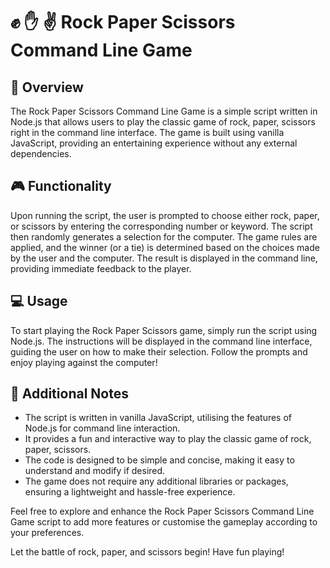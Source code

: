 # :fist: :hand: :v: Rock Paper Scissors Command Line Game

## :book: Overview

The Rock Paper Scissors Command Line Game is a simple script written in Node.js that allows users to play the classic game of rock, paper, scissors right in the command line interface. The game is built using vanilla JavaScript, providing an entertaining experience without any external dependencies.

## :video_game: Functionality

Upon running the script, the user is prompted to choose either rock, paper, or scissors by entering the corresponding number or keyword. The script then randomly generates a selection for the computer. The game rules are applied, and the winner (or a tie) is determined based on the choices made by the user and the computer. The result is displayed in the command line, providing immediate feedback to the player.

## :computer: Usage

To start playing the Rock Paper Scissors game, simply run the script using Node.js. The instructions will be displayed in the command line interface, guiding the user on how to make their selection. Follow the prompts and enjoy playing against the computer!

## :memo: Additional Notes

- The script is written in vanilla JavaScript, utilising the features of Node.js for command line interaction.
- It provides a fun and interactive way to play the classic game of rock, paper, scissors.
- The code is designed to be simple and concise, making it easy to understand and modify if desired.
- The game does not require any additional libraries or packages, ensuring a lightweight and hassle-free experience.

Feel free to explore and enhance the Rock Paper Scissors Command Line Game script to add more features or customise the gameplay according to your preferences.

Let the battle of rock, paper, and scissors begin! Have fun playing!
